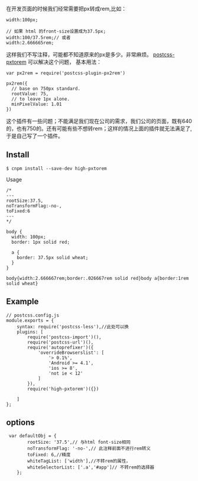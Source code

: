 在开发页面的时候我们经常需要把px转成rem,比如：
```
width:100px;

// 如果 html 的front-size设置成为37.5px;
width:100/37.5rem;// 或者
width:2.666665rem;
```
这样我们不写注释，可能都不知道原来的px是多少。非常麻烦。
[postcss-pxtorem](https://github.com/cuth/postcss-pxtorem) 可以解决这个问题，
基本用法：
```
var px2rem = require('postcss-plugin-px2rem')

px2rem({
  // base on 750px standard.
  rootValue: 75,
  // to leave 1px alone.
  minPixelValue: 1.01
})
```
这个插件有一些问题；不能满足我们现在公司的需求，我们公司的页面，既有640的，也有750的。还有可能有些不想转rem；这样的情况上面的插件就无法满足了,于是自己写了一个插件。

## Install
```
$ cnpm install --save-dev high-pxtorem
```
Usage
```
/*
---
rootSize:37.5,
noTransformFlag:-no-,
toFixed:6
---
*/

body {
  width: 100px;
  border: 1px solid red;

  a {
    border: 37.5px solid wheat;
  }
}

body{width:2.666667rem;border:.026667rem solid red}body a{border:1rem solid wheat}
```

## Example
```
// postcss.config.js
module.exports = {
    syntax: require('postcss-less'),//此处可以换
    plugins: [
        require('postcss-import')(),
        require('postcss-url')(),
        require('autoprefixer')({
            'overrideBrowserslist': [
                '> 0.1%',
                'Android >= 4.1',
                'ios >= 8',
                'not ie < 12'
            ]
        }),
        require('high-pxtorem')({})

    ]
};

```

## options
```
 var defaultObj = {
        rootSize: '37.5',// 与html font-size相同
        noTransformFlag: '-no-',// 此注释前面不进行rem转义
        toFixed: 6,//精度
        whiteTagList: ['width'],//不转rem的属性，
        whiteSelectorList: ['.a','#app']// 不转rem的选择器
    };
```




